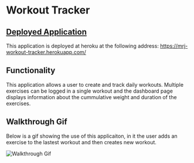 # Workout Tracker

## [Deployed Application](https://mrj-workout-tracker.herokuapp.com/)

This application is deployed at heroku at the following address: https://mrj-workout-tracker.herokuapp.com/

## Functionality 

This application allows a user to create and track daily workouts. Multiple exercises can be logged in a single workout and the dashboard page displays information about the cummulative weight and duration of the exercises. 

## Walkthrough Gif

Below is a gif showing the use of this applicaiton, in it the user adds an exercise to the lastest workout and then creates new workout. 

![Walkthrough Gif](src)